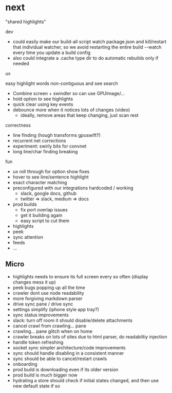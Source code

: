 # next

"shared highlights"

dev

* could easily make our build-all script watch package.json and kill/restart that individual watcher, so we avoid restarting the entire build --watch every time you update a build config
* also could integrate a .cache type dir to do automatic rebuilds only if needed

ux

easy highlight words non-contiguous and see search

* Combine screen + swindler so can use GPUImage/...
* hold option to see highlights
* quick clear using key events
* debounce more when it notices lots of changes (video)
  * ideally, remove areas that keep changing, just scan rest

correctness

* line finding (hough transforms gpuswift?)
* recurrent net corrections
* experiment: swirly bits for convnet
* long line/char finding breaking

fun

* ux roll through for option show fixes
* hover to see line/sentence highlight
* exact character matching
* preconfigured with our integrations hardcoded / working
  * slack, google docs, github
  * twitter => slack, medium => docs
* prod builds
  * fix port overlap issues
  * get it building again
  * easy script to cut them
* highlights
* peek
* sync attention
* feeds
* ...

## Micro

* highlights needs to ensure its full screen every so often (display changes mess it up)
* peek bugs popping up all the time
* crawler dont use node readability
* more forgiving markdown parser
* drive sync pane / drive sync
* settings simplify (iphone style app tray?)
* sync status improvements
* slack: turn off room it should disable/delete attachments
* cancel crawl from crawling... pane
* crawling... pane glitch when on home
* crawler breaks on lots of sites due to html parser, do readabiltiy injection
* handle token refreshing
* socket sync simpler architecture/code improvements
* sync should handle disabling in a consistent manner
* sync should be able to cancel/restart crawls
* onboarding
* prod build is downloading even if its older version
* prod build is much bigger now
* hydrating a store should check if initial states changed, and then use new default state if so
